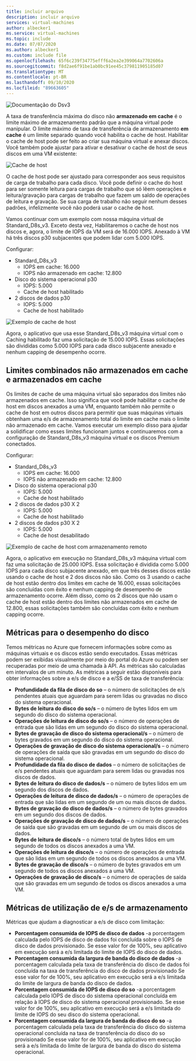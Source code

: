 ```yaml
---
title: incluir arquivo
description: incluir arquivo
services: virtual-machines
author: albecker1
ms.service: virtual-machines
ms.topic: include
ms.date: 07/07/2020
ms.author: albecker1
ms.custom: include file
ms.openlocfilehash: 65f6c239f34775efff6a2ea2e399064a7702606a
ms.sourcegitcommit: f8d2ae6f91be1ab0bc91ee45c379811905185d07
ms.translationtype: MT
ms.contentlocale: pt-BR
ms.lasthandoff: 09/10/2020
ms.locfileid: "89663605"
---
```

![Documentação do Dsv3](media/vm-disk-performance/dsv3-documentation.jpg)

A taxa de transferência máxima do disco não **armazenado em cache** é o limite máximo de armazenamento padrão que a máquina virtual pode manipular. O limite máximo de taxa de transferência de armazenamento **em cache** é um limite separado quando você habilita o cache de host. Habilitar o cache de host pode ser feito ao criar sua máquina virtual e anexar discos. Você também pode ajustar para ativar e desativar o cache de host de seus discos em uma VM existente:

![Cache de host](media/vm-disk-performance/host-caching.jpg)

O cache de host pode ser ajustado para corresponder aos seus requisitos de carga de trabalho para cada disco. Você pode definir o cache do host para ser somente leitura para cargas de trabalho que só lêem operações e leitura/gravação para cargas de trabalho que fazem um saldo de operações de leitura e gravação. Se sua carga de trabalho não seguir nenhum desses padrões, infelizmente você não poderá usar o cache de host. 

Vamos continuar com um exemplo com nossa máquina virtual de Standard_D8s_v3. Exceto desta vez, Habilitaremos o cache de host nos discos e, agora, o limite de IOPS da VM será de 16.000 IOPS. Anexado à VM há três discos p30 subjacentes que podem lidar com 5.000 IOPS.

Configurar:
- Standard_D8s_v3 
    - IOPS em cache: 16.000
    - IOPS não armazenado em cache: 12.800
- Disco do sistema operacional p30 
    - IOPS: 5.000
    - Cache de host habilitado 
- 2 discos de dados p30
    - IOPS: 5.000
    - Cache de host habilitado

![Exemplo de cache de host](media/vm-disk-performance/host-caching-example-without-remote.jpg)

Agora, o aplicativo que usa esse Standard_D8s_v3 máquina virtual com o Caching habilitado faz uma solicitação de 15.000 IOPS. Essas solicitações são divididas como 5.000 IOPS para cada disco subjacente anexado e nenhum capping de desempenho ocorre.

## <a name="combined-uncached-and-cached-limits"></a>Limites combinados não armazenados em cache e armazenados em cache

Os limites de cache de uma máquina virtual são separados dos limites não armazenados em cache. Isso significa que você pode habilitar o cache de host em discos anexados a uma VM, enquanto também não permite o cache de host em outros discos para permitir que suas máquinas virtuais obtenham uma e/s de armazenamento total do limite em cache mais o limite não armazenado em cache. Vamos executar um exemplo disso para ajudar a solidificar como esses limites funcionam juntos e continuaremos com a configuração de Standard_D8s_v3 máquina virtual e os discos Premium conectados.

Configurar:
- Standard_D8s_v3 
    - IOPS em cache: 16.000
    - IOPS não armazenado em cache: 12.800
- Disco do sistema operacional p30 
    - IOPS: 5.000
    - Cache de host habilitado 
- 2 discos de dados p30 X 2
    - IOPS: 5.000
    - Cache de host habilitado
- 2 discos de dados p30 X 2
    - IOPS: 5.000
    - Cache de host desabilitado

![Exemplo de cache de host com armazenamento remoto](media/vm-disk-performance/host-caching-example-with-remote.jpg)

Agora, o aplicativo em execução no Standard_D8s_v3 máquina virtual com faz uma solicitação de 25.000 IOPS. Essa solicitação é dividida como 5.000 IOPS para cada disco subjacente anexado, em que três desses discos estão usando o cache de host e 2 dos discos não são. Como os 3 usando o cache de host estão dentro dos limites em cache de 16.000, essas solicitações são concluídas com êxito e nenhum capping de desempenho de armazenamento ocorre. Além disso, como os 2 discos que não usam o cache de host estão dentro dos limites não armazenados em cache de 12.800, essas solicitações também são concluídas com êxito e nenhum capping ocorre.

## <a name="metrics-for-disk-performance"></a>Métricas para o desempenho do disco
Temos métricas no Azure que fornecem informações sobre como as máquinas virtuais e os discos estão sendo executados. Essas métricas podem ser exibidas visualmente por meio do portal do Azure ou podem ser recuperadas por meio de uma chamada à API. As métricas são calculadas em intervalos de um minuto. As métricas a seguir estão disponíveis para obter informações sobre a e/s de disco e a e/SS de taxa de transferência:
- **Profundidade da fila de disco do so** – o número de solicitações de e/s pendentes atuais que aguardam para serem lidas ou gravadas no disco do sistema operacional.
- **Bytes de leitura do disco do so/s** – o número de bytes lidos em um segundo do disco do sistema operacional.
- **Operações de leitura de disco do so/s** – o número de operações de entrada que são lidas em um segundo do disco do sistema operacional.
- **Bytes de gravação de disco do sistema operacional/s** – o número de bytes gravados em um segundo do disco do sistema operacional.
- **Operações de gravação de disco do sistema operacional/s** – o número de operações de saída que são gravadas em um segundo do disco do sistema operacional.
- **Profundidade da fila do disco de dados** – o número de solicitações de e/s pendentes atuais que aguardam para serem lidas ou gravadas nos discos de dados.
- **Bytes de leitura do disco de dados/s** – o número de bytes lidos em um segundo dos discos de dados.
- **Operações de leitura de disco de dados/s** – o número de operações de entrada que são lidas em um segundo de um ou mais discos de dados.
- **Bytes de gravação do disco de dados/s** – o número de bytes gravados em um segundo dos discos de dados.
- **Operações de gravação de disco de dados/s** – o número de operações de saída que são gravadas em um segundo de um ou mais discos de dados.
- **Bytes de leitura de disco/s** – o número total de bytes lidos em um segundo de todos os discos anexados a uma VM.
- **Operações de leitura de disco/s** – o número de operações de entrada que são lidas em um segundo de todos os discos anexados a uma VM.
- **Bytes de gravação de disco/s** – o número de bytes gravados em um segundo de todos os discos anexados a uma VM.
- **Operações de gravação de disco/s** – o número de operações de saída que são gravadas em um segundo de todos os discos anexados a uma VM.

## <a name="storage-io-utilization-metrics"></a>Métricas de utilização de e/s de armazenamento
Métricas que ajudam a diagnosticar a e/s de disco com limitação:
- **Porcentagem consumida de IOPS de disco de dados** -a porcentagem calculada pelo IOPS de disco de dados foi concluída sobre o IOPS de disco de dados provisionado. Se esse valor for de 100%, seu aplicativo em execução será a e/s limitada do limite de IOPS do disco de dados.
- **Porcentagem consumida da largura de banda do disco de dados** -a porcentagem calculada pela taxa de transferência do disco de dados foi concluída na taxa de transferência do disco de dados provisionado Se esse valor for de 100%, seu aplicativo em execução será a e/s limitada do limite de largura de banda do disco de dados.
- **Porcentagem consumida de IOPS de disco do so** -a porcentagem calculada pelo IOPS de disco do sistema operacional concluída em relação à IOPS de disco do sistema operacional provisionado. Se esse valor for de 100%, seu aplicativo em execução será a e/s limitada do limite de IOPS do seu disco do sistema operacional.
- **Porcentagem consumida da largura de banda do disco do so** -a porcentagem calculada pela taxa de transferência do disco do sistema operacional concluída na taxa de transferência do disco do so provisionado Se esse valor for de 100%, seu aplicativo em execução será a e/s limitada do limite de largura de banda do disco do sistema operacional.